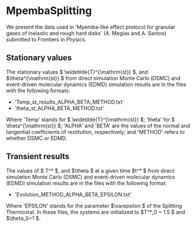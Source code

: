 # MpembaSplitting
We present the data used in 'Mpemba-like effect protocol for granular gases of inelastic and rough hard disks' (A. Megias and A. Santos) submitted to Frontiers in Physics.

## Stationary values
The stationary values  $ \widetilde{T}^{\mathrm{st}} $, and  $\theta^{\mathrm{st}} $ from direct simulation Monte Carlo (DSMC) and event-driven molecular dynamics (EDMD) simulation results are in the files with the following formats:
- 'Temp_st_results_ALPHA_BETA_METHOD.txt'
- 'theta_st_ALPHA_BETA_METHOD.txt'

Where 'Temp' stands for  $ \widetilde{T}^{\mathrm{st}} $; 'theta' for  $ \theta^{\mathrm{st}} $; 'ALPHA' and 'BETA' are the values of the normal and tangential coefficients of restitution, respectively; and 'METHOD' refers to whether DSMC or EDMD.

## Transient results
The values of  $ T^* $, and  $\theta $ at a given time  $t^* $ from direct simulation Monte Carlo (DSMC) and event-driven molecular dynamics (EDMD) simulation results are in the files with the following format:
- 'Evolution_METHOD_ALPHA_BETA_EPSILON.txt'

Where 'EPSILON' stands for the parameter  $\varepsilon $ of the Splitting Thermostat. In these files, the systems are initialized to  $T^*_0 = 1.5 $ and  $\theta_0=1 $.

